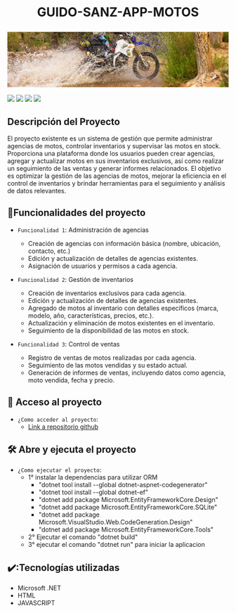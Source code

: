 <h1 align="center">
  <p align="center">GUIDO-SANZ-APP-MOTOS</p>
</h1>

![Imagen ilustrativa](https://github.com/guido-sanz/guido-sanz-parcial1/blob/main/img/ColDualSptNoRack.jpg)

<p align="left">
   <img src="https://img.shields.io/badge/STATUS-EN%20DESAROLLO-green">
   <img src="https://img.shields.io/badge/LANGUAJE-.NET-blueviolet">
   <img src="https://img.shields.io/badge/VERSION-1.0-blue">
   <img src="https://img.shields.io/badge/LICENSE-ISTEA-orange"> 
</p>

<h2>Descripción del Proyecto</h2>
<p>El proyecto existente es un sistema de gestión que permite administrar agencias de motos, controlar inventarios y supervisar las motos en stock. Proporciona una plataforma donde los usuarios pueden crear agencias, agregar y actualizar motos en sus inventarios exclusivos, así como realizar un seguimiento de las ventas y generar informes relacionados. El objetivo es optimizar la gestión de las agencias de motos, mejorar la eficiencia en el control de inventarios y brindar herramientas para el seguimiento y análisis de datos relevantes.</p>

## :hammer:Funcionalidades del proyecto

- `Funcionalidad 1`: Administración de agencias
    - Creación de agencias con información básica (nombre, ubicación, contacto, etc.)
    - Edición y actualización de detalles de agencias existentes.
    - Asignación de usuarios y permisos a cada agencia.
      
- `Funcionalidad 2`: Gestión de inventarios
    - Creación de inventarios exclusivos para cada agencia.
    - Edición y actualización de detalles de agencias existentes.
    - Agregado de motos al inventario con detalles específicos (marca, modelo, año, características, precios, etc.).
    - Actualización y eliminación de motos existentes en el inventario.
    - Seguimiento de la disponibilidad de las motos en stock.

- `Funcionalidad 3`: Control de ventas
    - Registro de ventas de motos realizadas por cada agencia.
    - Seguimiento de las motos vendidas y su estado actual.
    - Generación de informes de ventas, incluyendo datos como agencia, moto vendida, fecha y precio.

## 📁 Acceso al proyecto

- `¿Como acceder al proyecto`:
    - [Link a repositorio github](https://github.com/guido-sanz/guido-sanz-parcial1)

## 🛠️ Abre y ejecuta el proyecto

-  `¿Como ejecutar el proyecto`:
    - 1° instalar la dependencias para utilizar ORM
        - "dotnet tool install --global dotnet-aspnet-codegenerator"          
        - "dotnet tool install --global dotnet-ef"
        - "dotnet add package Microsoft.EntityFrameworkCore.Design"
        - "dotnet add package Microsoft.EntityFrameworkCore.SQLite"
        - "dotnet add package Microsoft.VisualStudio.Web.CodeGeneration.Design"
        - "dotnet add package Microsoft.EntityFrameworkCore.Tools"
    - 2° Ejecutar el comando "dotnet build"
    - 3° ejecutar el comando "dotnet run" para iniciar la aplicacion

## ✔️:Tecnologías utilizadas
  - Microsoft .NET
  - HTML
  - JAVASCRIPT

